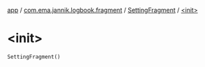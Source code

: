 [app](../../index.md) / [com.ema.jannik.logbook.fragment](../index.md) / [SettingFragment](index.md) / [&lt;init&gt;](./-init-.md)

# &lt;init&gt;

`SettingFragment()`